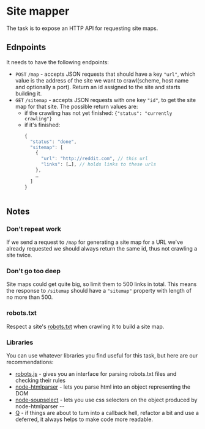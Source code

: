 # Site mapper

The task is to expose an HTTP API for requesting site maps.

## Ednpoints

It needs to have the following endpoints:

* `POST` `/map` - accepts JSON requests that should have a key `"url"`, which value is the address of the site we want to crawl(scheme, host name and optionally a port). Return an id assigned to the site and starts building it.
* `GET` `/sitemap` - accepts JSON requests with one key `"id"`, to get the site map for that site. The possible return values are:
  * if the crawling has not yet finished: `{"status": "currently crawling"}`
  * if it's finished:
    ```javascript
    {
      "status": "done",
      "sitemap": [
        {
          "url": "http://reddit.com", // this url
          "links": […], // holds links to these urls
        },
        …
      ]
    }
   ```

## Notes

### Don't repeat work
If we send a request to `/map` for generating a site map for a URL we've already requested we should always return the same id, thus not crawling a site twice.

### Don't go too deep
Site maps could get quite big, so limit them to 500 links in total. This means the response to `/sitemap` should have a `"sitemap"` property with length of no more than 500.

### robots.txt
Respect a site's [robots.txt](http://www.robotstxt.org/) when crawling it to build a site map.


### Libraries
You can use whatever libraries you find useful for this task, but here are our recommendations:

* [robots.js](https://github.com/ekalinin/robots.js) - gives you an interface for parsing robots.txt files and checking their rules
* [node-htmlparser](https://github.com/tautologistics/node-htmlparser) - lets you parse html into an object representing the DOM
* [node-soupselect](https://github.com/harryf/node-soupselect) - lets you use css selectors on the object produced by node-htmlparser
--
* [Q](https://github.com/kriskowal/q) - if things are about to turn into a callback hell, refactor a bit and use a deferred, it always helps to make code more readable.
